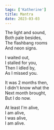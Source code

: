 ```yaml
---  
tags: ['Katherine']  
title: Mantra  
date: 2023-03-03  
---
```


The light and sound,  
Both pale besides,  
The flashbang rooms  
And neon signs.

I waited out,  
I stalled for you,  
Then I idled by,  
As I missed you.

It was 2 months then,  
I didn't know what the  
Next month brought,  
But I do now.

At least I'm alive,  
I am alive,  
I was alive,  
I am alive.
